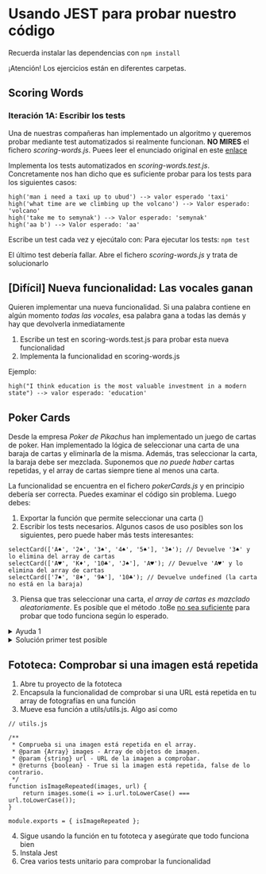 # Usando JEST para probar nuestro código

Recuerda instalar las dependencias con 
`npm install`

¡Atención! Los ejercicios están en diferentes carpetas.


## Scoring Words

### Iteración 1A: Escribir los tests

Una de nuestras compañeras han implementado un algoritmo  y queremos probar mediante test automatizados si realmente funcionan. **NO MIRES** el fichero _scoring-words.js_. Puees leer el enunciado original en este [enlace](https://www.codewars.com/kata/57eb8fcdf670e99d9b000272) 

Implementa los tests automatizados en _scoring-words.test.js_. Concretamente nos han dicho que es suficiente probar para los tests para los siguientes casos:

```
high('man i need a taxi up to ubud') --> valor esperado 'taxi'
high('what time are we climbing up the volcano') --> Valor esperado: 'volcano'
high('take me to semynak') --> Valor esperado: 'semynak'
high('aa b') --> Valor esperado: 'aa'
```

Escribe un test cada vez y ejecútalo con: 
Para ejecutar los tests:
`npm test`

El último test debería fallar. Abre el fichero _scoring-words.js_ y trata de solucionarlo

## [Difícil] Nueva funcionalidad: Las vocales ganan

Quieren implementar una nueva funcionalidad. Si una palabra contiene en algún momento *todas las vocales*, esa palabra gana a todas las demás y hay que devolverla inmediatamente

1. Escribe un test en scoring-words.test.js para probar esta nueva funcionalidad
2. Implementa la funcionalidad en scoring-words.js

Ejemplo:

`high("I think education is the most valuable investment in a modern state") --> valor esperado: 'education'` 


## Poker Cards

Desde la empresa _Poker de Pikachus_ han implementado un juego de cartas de poker. Han implementado la lógica de seleccionar una carta de una baraja de cartas y eliminarla de la misma. Además, tras seleccionar la carta, la baraja debe ser mezclada. Suponemos que *no puede haber* cartas repetidas, y el array de cartas siempre tiene al menos una carta.


La funcionalidad se encuentra en el fichero _pokerCards.js_ y en principio debería ser correcta. Puedes examinar el código sin problema. Luego debes:

1. Exportar la función que permite seleccionar una carta ()
2. Escribir los tests necesarios.  Algunos casos de uso posibles son los siguientes, pero puede haber más tests interesantes:


```
selectCard(['A♠', '2♠', '3♠', '4♠', '5♠'], '3♠'); // Devuelve '3♠' y lo elimina del array de cartas
selectCard(['A♥', 'K♦', '10♣', 'J♠'], 'A♥'); // Devuelve 'A♥' y lo elimina del array de cartas
selectCard(['7♠', '8♦', '9♣'], '10♣'); // Devuelve undefined (la carta no está en la baraja)

```

3. Piensa que tras seleccionar una carta, _el array de cartas es mazclado aleatoriamente_. Es posible que el método .toBe [no sea suficiente](https://jestjs.io/es-ES/docs/next/expect#tocontainitem) para probar que todo funciona según lo esperado.

<details>
  <summary>Ayuda 1</summary>
  Para el <code>selectCard(['A♠', '2♠', '3♠', '4♠', '5♠'], '3♠'); // Devuelve '3♠' y lo elimina del array de cartas` el test debería </code>

  1. Ejecutar la función selectCard y guardar la carta devuelta en una variable
  2. Comprobar is la carta devuelta es exactamente la carta seleccionada
  3. Comprobar que la carta seleccionada NO está ya en el array de cartas
  4. Adicionalmente, podríamos comprobar el tamaño del array a ver si es el esperado.
</details>



<details>
  <summary>Solución primer test posible</summary>
    <img src="https://oscarm.tinytake.com/media/16c1727?filename=1728399924905_TinyTake08-10-2024-05-05-30_638639967309794202.png&sub_type=thumbnail_preview&type=attachment&width=797&height=296"></img>
</details>



## Fototeca: Comprobar si una imagen está repetida

1. Abre tu proyecto de la fototeca
2. Encapsula la funcionalidad de comprobar si una URL está repetida en tu array de fotografías en una función
3. Mueve esa función a utils/utils.js. Algo así como

```
// utils.js

/**
 * Comprueba si una imagen está repetida en el array.
 * @param {Array} images - Array de objetos de imagen.
 * @param {string} url - URL de la imagen a comprobar.
 * @returns {boolean} - True si la imagen está repetida, false de lo contrario.
 */
function isImageRepeated(images, url) {
    return images.some(i => i.url.toLowerCase() === url.toLowerCase());
}

module.exports = { isImageRepeated };

```
4. Sigue usando la función en tu fototeca y asegúrate que todo funciona bien
5. Instala Jest
6. Crea varios tests unitario para comprobar la funcionalidad